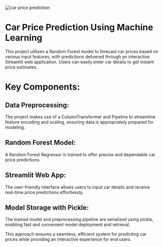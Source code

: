 ![car price prediction](https://www.hdwallpapers.in/download/koenigsegg_gemera_2024_car_4k_hd_cars-HD.jpg)


# Car Price Prediction Using Machine Learning
This project utilizes a Random Forest model to forecast car prices based on various input features, with predictions delivered through an interactive Streamlit web application. Users can easily enter car details to get instant price estimates.

# Key Components:
## Data Preprocessing: 
  The project makes use of a ColumnTransformer and Pipeline to streamline feature encoding and scaling, ensuring data is appropriately prepared for modeling.

## Random Forest Model: 
  A Random Forest Regressor is trained to offer precise and dependable car price predictions.

## Streamlit Web App: 
  The user-friendly interface allows users to input car details and receive real-time price predictions effortlessly.

## Model Storage with Pickle: 
  The trained model and preprocessing pipeline are serialized using pickle, enabling fast and convenient model deployment and retrieval.


This approach ensures a seamless, efficient system for predicting car prices while providing an interactive experience for end users.
